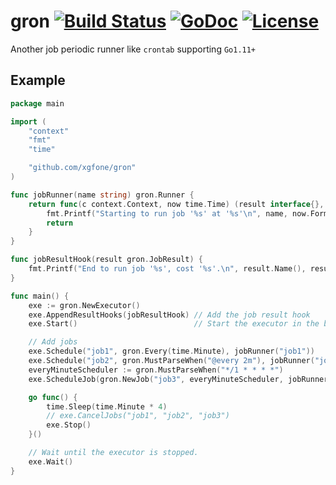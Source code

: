 # gron [![Build Status](https://github.com/xgfone/gron/actions/workflows/go.yml/badge.svg)](https://github.com/xgfone/gron/actions/workflows/go.yml) [![GoDoc](https://pkg.go.dev/badge/github.com/xgfone/gron)](https://pkg.go.dev/github.com/xgfone/gron) [![License](https://img.shields.io/badge/License-Apache%202.0-blue.svg?style=flat-square)](https://raw.githubusercontent.com/xgfone/gron/master/LICENSE)

Another job periodic runner like `crontab` supporting `Go1.11+`

## Example

```go
package main

import (
	"context"
	"fmt"
	"time"

	"github.com/xgfone/gron"
)

func jobRunner(name string) gron.Runner {
	return func(c context.Context, now time.Time) (result interface{}, err error) {
		fmt.Printf("Starting to run job '%s' at '%s'\n", name, now.Format(time.RFC3339Nano))
		return
	}
}

func jobResultHook(result gron.JobResult) {
	fmt.Printf("End to run job '%s', cost '%s'.\n", result.Name(), result.Cost)
}

func main() {
	exe := gron.NewExecutor()
	exe.AppendResultHooks(jobResultHook) // Add the job result hook
	exe.Start()                          // Start the executor in the background goroutine.

	// Add jobs
	exe.Schedule("job1", gron.Every(time.Minute), jobRunner("job1"))
	exe.Schedule("job2", gron.MustParseWhen("@every 2m"), jobRunner("job2"))
	everyMinuteScheduler := gron.MustParseWhen("*/1 * * * *")
	exe.ScheduleJob(gron.NewJob("job3", everyMinuteScheduler, jobRunner("job3")))

	go func() {
		time.Sleep(time.Minute * 4)
		// exe.CancelJobs("job1", "job2", "job3")
		exe.Stop()
	}()

	// Wait until the executor is stopped.
	exe.Wait()
}
```

